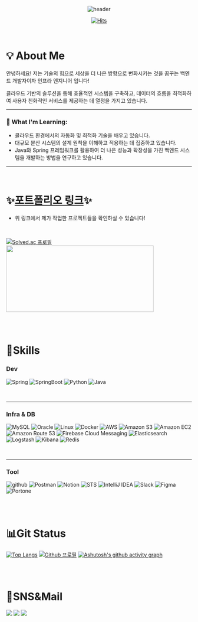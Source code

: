 <div align=center>

![header](https://capsule-render.vercel.app/api?type=cylinder&color=auto&text=Hello,%20there!)

[![Hits](https://hits.seeyoufarm.com/api/count/incr/badge.svg?url=https%3A%2F%2Fgithub.com%2FHyunDooBoo%2Fhit-counter&count_bg=%2379C83D&title_bg=%23555555&icon=&icon_color=%23E7E7E7&title=hits&edge_flat=false)](https://hits.seeyoufarm.com)

</div>

<br>

# 💡 About Me

안녕하세요! 저는 기술의 힘으로 세상을 더 나은 방향으로 변화시키는 것을 꿈꾸는 백엔드 개발자이자 인프라 엔지니어 입니다!

클라우드 기반의 솔루션을 통해 효율적인 시스템을 구축하고, 데이터의 흐름을 최적화하여 사용자 친화적인 서비스를 제공하는 데 열정을 가지고 있습니다.

---

### 🌱 **What I'm Learning:**

- 클라우드 환경에서의 자동화 및 최적화 기술을 배우고 있습니다.
- 대규모 분산 시스템의 설계 원칙을 이해하고 적용하는 데 집중하고 있습니다.
- Java와 Spring 프레임워크를 활용하여 더 나은 성능과 확장성을 가진 백엔드 시스템을 개발하는 방법을 연구하고 있습니다.

---

<br>

# ✨[포트폴리오 링크](https://github.com/HyunDooBoo/Portfolio)✨
- 위 링크에서 제가 작업한 프로젝트들을 확인하실 수 있습니다!

<br>

[![Solved.ac
프로필](http://mazassumnida.wtf/api/v2/generate_badge?boj=gusen1006)](https://solved.ac/HyunDooBoo)
<a href="https://github.com/devxb/gitanimals">
<img
  src="https://render.gitanimals.org/farms/HyunDooBoo"
  width="400"
  height="180"
/>
</a>

<br><br>

# 💪Skills

### Dev
![Spring](https://img.shields.io/badge/Spring-6DB33F.svg?&style=for-the-badge&logo=Spring&logoColor=white)
![SpringBoot](https://img.shields.io/badge/SpringBoot-6DB33F.svg?&style=for-the-badge&logo=SpringBoot&logoColor=white)
![Python](https://img.shields.io/badge/Python-3776AB.svg?&style=for-the-badge&logo=Python&logoColor=white)
![Java](https://img.shields.io/badge/Java-007396.svg?&style=for-the-badge&logo=Java&logoColor=white)

<br>

---

### Infra & DB
![MySQL](https://img.shields.io/badge/MySQL-4479A1.svg?&style=for-the-badge&logo=MySQL&logoColor=white)
![Oracle](https://img.shields.io/badge/Oracle-F80000?style=for-the-badge&logo=Oracle&logoColor=white)
![Linux](https://img.shields.io/badge/Linux-FCC624?style=for-the-badge&logo=Linux&logoColor=black)
![Docker](https://img.shields.io/badge/Docker-2496ED?style=for-the-badge&logo=Docker&logoColor=white)
![AWS](https://img.shields.io/badge/AWS-FF9900?style=for-the-badge&logo=AmazonAWS&logoColor=white)
![Amazon S3](https://img.shields.io/badge/Amazon%20S3-569A31?style=for-the-badge&logo=AmazonS3&logoColor=white)
![Amazon EC2](https://img.shields.io/badge/Amazon%20EC2-FF9900?style=for-the-badge&logo=AmazonEC2&logoColor=white)
![Amazon Route 53](https://img.shields.io/badge/Amazon%20Route%2053-005A8D?style=for-the-badge&logo=AmazonRoute53&logoColor=white)
![Firebase Cloud Messaging](https://img.shields.io/badge/FCM-FFCA28?style=for-the-badge&logo=Firebase&logoColor=black)
![Elasticsearch](https://img.shields.io/badge/Elasticsearch-005571?style=for-the-badge&logo=Elasticsearch&logoColor=white)
![Logstash](https://img.shields.io/badge/Logstash-3F3F3F?style=for-the-badge&logo=Logstash&logoColor=white)
![Kibana](https://img.shields.io/badge/Kibana-005571?style=for-the-badge&logo=Kibana&logoColor=white)
![Redis](https://img.shields.io/badge/Redis-DC382D?style=for-the-badge&logo=Redis&logoColor=white)

<br>

---

### Tool
![github](https://img.shields.io/badge/github-181717.svg?&style=for-the-badge&logo=github&logoColor=white)
![Postman](https://img.shields.io/badge/Postman-FF6C37?style=for-the-badge&logo=Postman&logoColor=white)
![Notion](https://img.shields.io/badge/Notion-000000?style=for-the-badge&logo=Notion&logoColor=white)
![STS](https://img.shields.io/badge/STS-6DB33F?style=for-the-badge&logo=Spring&logoColor=white)
![IntelliJ IDEA](https://img.shields.io/badge/IntelliJ%20IDEA-000000?style=for-the-badge&logo=JetBrains&logoColor=white)
![Slack](https://img.shields.io/badge/Slack-4A154B?style=for-the-badge&logo=Slack&logoColor=white)
![Figma](https://img.shields.io/badge/Figma-F24E1E?style=for-the-badge&logo=Figma&logoColor=white)
![Portone](https://img.shields.io/badge/Portone-007BFF?style=for-the-badge&logo=Portone&logoColor=white)

<br><br>
# 📊Git Status

﻿[![Top Langs](https://github-readme-stats.vercel.app/api/top-langs/?username=HyunDooBoo&langs_count=10&layout=compact&theme=dark)](https://github.com/HyunDooBoo)
[![Github
프로필](https://github-readme-stats.vercel.app/api?username=HyunDooBoo&show_icons=true&theme=shadow_blue)](https://solved.ac/HyunDooBoo)
[![Ashutosh's github activity graph](https://github-readme-activity-graph.vercel.app/graph?username=HyunDooBoo&theme=github-compact)](https://github.com/ashutosh00710/github-readme-activity-graph)

<br><br>

# 🤔SNS&Mail
<a href="https://www.instagram.com/hyun_dooooooo/" target="_blank"><img src="https://img.shields.io/badge/Instagram-E4405F?style=for-the-badge&logo=Instagram&logoColor=000000"/></a>
<a href="mailto:gusen106@naver.com" target="_blank"><img src="https://img.shields.io/badge/Naver-03C75A?style=for-the-badge&logo=Naver&logoColor=000000"/></a>
<a href="mailto:hyundoo1006@gmail.com" target="_blank"><img src="https://img.shields.io/badge/gmail-EA4335?style=for-the-badge&logo=gmail&logoColor=000000"/></a>

</div>
